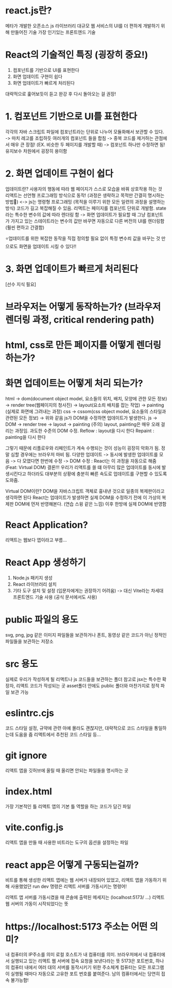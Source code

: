 # react.js란?

메타가 개발한 오픈소스 js 라이브러리
대규모 웹 서비스의 UI를 더 편하게 개발하기 위해 만들어진 기술
가장 인기있는 프론트엔드 기술

# React의 기술적인 특징 (굉장히 중요!)

1. 컴포넌트를 기반으로 UI를 표현한다
2. 화면 업데이트 구현이 쉽다
3. 화면 업데이트가 빠르게 처리된다

대략적으로 훑어보듯이 듣고 완강 후 다시 돌아오는 걸 권장!

# 1. 컴포넌트 기반으로 UI를 표현한다

각각의 자바 스크립트 파일에 컴포넌트라는 단위로 나누어 모듈화해서 보관할 수 있다.
-> 마치 레고를 조립하듯 여러개의 컴포넌트 들을 합침
-> 중복 코드를 제거하는 관점에서 매우 큰 장점! (EX. 비슷한 두 페이지를 개발할 때)
-> 컴포넌트 하나만 수정하면 됨! 유지보수 차원에서 굉장히 용이함

# 2. 화면 업데이트 구현이 쉽다

업데이트란? 사용자의 행동에 따라 웹 페이지가 스스로 모습을 바꿔 상호작용 하는 것
리액트는 선언형 프로그래밍 방식으로 동작! (과정은 생략하고 목적만 간결히 명시하는 방법📃)
<-> js는 명령형 프로그래밍 (목적을 이루기 위한 모든 일련의 과정을 설명하는 방식) 코드가 길고 복잡해질 수 있음.
리액트는 페이지를 컴포넌트 단위로 개발함. state라는 특수한 변수의 값에 따라 렌더링 함
-> 화면 업데이트가 필요할 때 그냥 컴포넌트가 가지고 있는 스테이트라는 변수의 값만 바꾸면 자동으로 다른 버전의 UI를 렌더링함
(훨씬 편하고 간결함)

⭐업데이트를 위한 복잡한 동작을 직접 정의할 필요 없이 특정 변수릐 값을 바꾸는 것 만으로도 화면을 업데이트 시킬 수 있다!!

# 3. 화면 업데이트가 빠르게 처리된다

[선수 지식 필요]

# 브라우저는 어떻게 동작하는가? (브라우저 렌더링 과정, critical rendering path)

# html, css로 만든 페이지를 어떻게 렌더링 하는가?

# 화면 업데이트는 어떻게 처리 되는가?

html -> dom(document object model, 요소들의 위치, 배치, 모양에 관한 모든 정보) -> render tree(웹페이지의 청사진) -> layout(요소릐 배치를 잡는 작업) -> painting (실제로 화면에 그려내는 과정)
css -> cssom(css object model, 요소들의 스타일과 관련된 모든 정보) -> 위와 같음
js가 DOM을 수정하면 업데이트가 발생한다. js -> DOM -> render tree -> layout -> painting
(주의) layout, painting은 매우 오래 걸리는 과정임. 과도한 수준의 DOM 수정.
Reflow : layout을 다시 한다
Repaint : painting을 다시 한다

그렇기 때문에 리플로우와 리페인트가 계속 수행되는 것이 성능이 굉장히 악화가 됨. 정말 심할 경우에는 브라우저 마비 됨.
다양한 업데이트 -> 동시에 발생한 업데이트를 모음 -> 다 모였다면 한번에 수정 -> DOM 수정 : React는 이 과정을 자동으로 해줌 (Feat: Virtual DOM)
결론!!! 우리가 리액트를 쓸 떄 아무리 많은 업데이트를 동시에 발생시킨다고 하더라도 대부분의 상황에 충분히 빠른 속도로 업데이트를 구현할 수 있도록 도와줌.

Virtual DOM이란?
DOM을 자바스크립트 객체로 흉내낸 것으로 일종의 복제판이라고 생각하면 된다
React는 업데이트가 발생하면 실제 DOM을 수정하기 전에 이 가상의 복제판 DOM에 먼저 반영해본다. (연습 스윙 같은 느낌)
이후 한방에 실제 DOM에 반영함

# React Application?

리액트는 웹보다 앱이라고 부름...

# React App 생성하기

1. Node.js 패키지 생성
2. React 라이브러리 설치
3. 기타 도구 설치 및 설정 (입문자에게는 권장하기 어려움)
   -> 대신 Vite라는 차세대 프론트엔드 기술 사용 (공식 문서에서도 사용)

# public 파일의 용도

svg, png, jpg 같은 이미지 파일들을 보관하거나 폰트, 동영상 같은 코드가 아닌 정적인 파일들을 보관하는 저장소

# src 용도

실제로 우리가 작성하게 될 리액트나 js 코드들을 보관하는 폴더
참고로 jsx는 특수한 확장자, 리액트 코드가 작성되는 곳
asset폴더 안에도 public 폴더와 마찬가지로 정적 파일 보관 가능

# eslintrc.cjs

코드 스타일 설정, 규약에 관련
아예 몰라도 괜찮지만, 대략적으로 코드 스타일을 통일하는데 도움을 줌
리액트에서 추천된 코드 스타일 등...

# git ignore

리액트 앱을 깃허브에 올릴 때 올리면 안되는 파일들을 명시하는 곳

# index.html

가장 기본적인 틀
리액트 앱의 기본 틀 역할을 하는 코드가 담긴 파일

# vite.config.js

리액트 앱을 만들 때 사용한 비트라는 도구의 옵션을 설정하는 파일

# react app은 어떻게 구동되는걸까?

비트를 통해 생성한 리액트 앱에는 웹 서버가 내장되어 있었고,
리액트 앱을 가동하기 위해 사용했었던 run dev 명령은 리액트 서버를 가동시키는 명령어!

리액트 앱 서버를 가동시켰을 때 콘솔에 출력된 메세지는 (localhost:5173/ ...)
리액트 웹 서버의 가동이 시작되었다는 뜻

# https://localhost:5173 주소는 어떤 의미?

내 컴퓨터의 IP주소를 의미
로컬 호스트가 내 컴퓨터를 의미.
브라우저에서 내 컴퓨터에서 실행되고 있는 리액트 웹 서버에 접속 요청을 보낸다라는 뜻
5173은 포트번호, 하나의 컴퓨터 내에서 여러 대의 서버를 동작시키기 위한 주소체계
컴퓨터는 모든 프로그램이 실행될 때마다 자동으로 고유한 포트 번호를 붙여준다.
남의 컴퓨터에서는 당연히 접속 불가능함!

